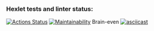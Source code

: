 ### Hexlet tests and linter status:
[![Actions Status](https://github.com/RomanMazikin/frontend-project-lvl1/workflows/hexlet-check/badge.svg)](https://github.com/RomanMazikin/frontend-project-lvl1/actions)
[![Maintainability](https://api.codeclimate.com/v1/badges/b8cdd0ac79c2b5383648/maintainability)](https://codeclimate.com/github/RomanMazikin/frontend-project-lvl1/maintainability)
Brain-even
[![asciicast](https://asciinema.org/a/GVYH5UzXe5MVmPQWQMHsHuYBJ.svg)](https://asciinema.org/a/GVYH5UzXe5MVmPQWQMHsHuYBJ)
